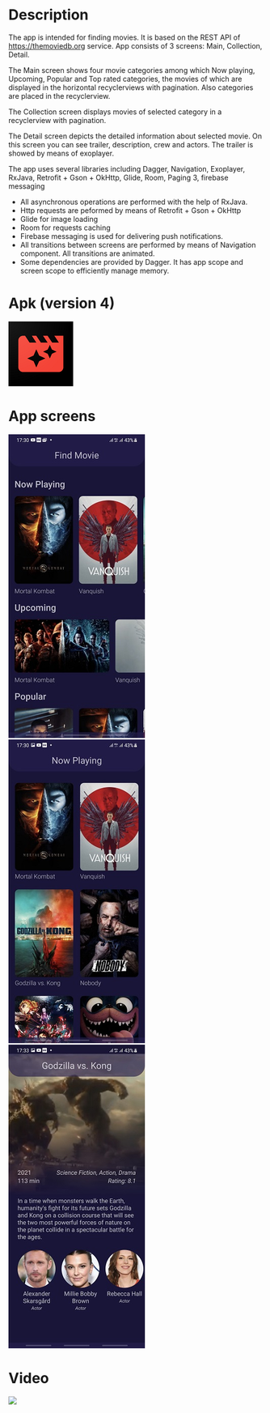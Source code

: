 # Description
The app is intended for finding movies. It is based on the REST API of https://themoviedb.org service.
App consists of 3 screens: Main, Collection, Detail.

The Main screen shows four movie categories among which Now playing, Upcoming, Popular and Top rated categories, the movies of which are displayed in the horizontal recyclerviews with pagination. Also categories are placed in the recyclerview.

The Collection screen displays movies of selected category in a recyclerview with pagination.

The Detail screen depicts the detailed information about selected movie. On this screen you can see trailer, description, crew and actors. The trailer is showed by means of exoplayer.

The app uses several libraries including Dagger, Navigation, Exoplayer, RxJava, Retrofit + Gson + OkHttp, Glide, Room, Paging 3, firebase messaging
- All asynchronous operations are performed with the help of RxJava. 
- Http requests are peformed by means of Retrofit + Gson + OkHttp
- Glide for image loading
- Room for requests caching
- Firebase messaging is used for delivering push notifications.
- All transitions between screens are performed by means of Navigation component. All transitions are animated.
- Some dependencies are provided by Dagger. It has app scope and screen scope to efficiently manage memory.

# Apk (version 4)
[![](https://github.com/vkharapaev/find-movie/blob/master/art/small_icon.png?raw=true)](https://github.com/vkharapaev/find-movie/blob/master/versions/find-movie-4.apk?raw=true)

# App screens
![](https://github.com/vkharapaev/find-movie/blob/master/art/screen1.jpg?raw=true)
![](https://github.com/vkharapaev/find-movie/blob/master/art/screen2.jpg?raw=true)
![](https://github.com/vkharapaev/find-movie/blob/master/art/screen3.jpg?raw=true)

# Video
[![](https://img.youtube.com/vi/qgaM4dIOGTE/0.jpg)](https://youtu.be/qgaM4dIOGTE)
